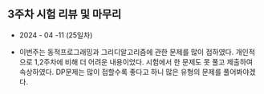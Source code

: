 ## 3주차 시험 리뷰 및 마무리  

* 2024 - 04 -11 (25일차)  

* 이번주는 동적프로그래밍과 그리디알고리즘에 관한 문제를 많이 접하였다. 개인적으로 1,2주차에 비해 더 어려운 내용이었다. 시험에서 한 문제도 못 풀고 제출하여 속상하였다. DP문제는 많이 접할수록 좋다고 하니 많은 유형의 문제를 풀어봐야겠다. 